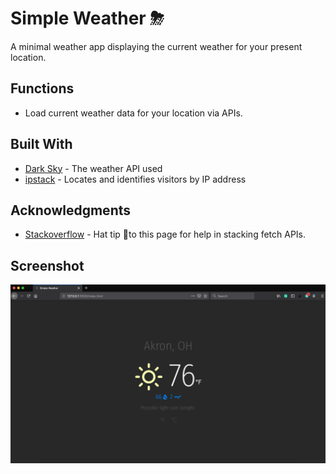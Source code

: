 # Simple Weather ⛈

A minimal weather app displaying the current weather for your present location.

## Functions

* Load current weather data for your location via APIs.

## Built With

* [Dark Sky](https://darksky.net/dev) - The weather API used
* [ipstack](https://ipstack.com/) - Locates and identifies visitors by IP address

## Acknowledgments

* [Stackoverflow](https://stackoverflow.com/questions/40981040/using-a-fetch-inside-another-fetch-in-javascript) - Hat tip 🎩to this page for help in stacking fetch APIs.

## Screenshot
![screenshot of app](https://github.com/michellejanosi/local-weather/blob/master/img/simple-weather.png "Weather App Screenshot")